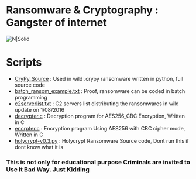 # Ransomware & Cryptography : Gangster of internet

![N|Solid](http://www.poppyits.com/_wp_generated/wpa841a18b_05_06.jpg)

# Scripts
* [CryPy_Source](https://github.com/roothaxor/Ransom/blob/master/CryPy_Source.py)	: Used in wild .crypy ransomware written in python, full source code
* [batch_ransom_example.txt](https://github.com/roothaxor/Ransom/blob/master/batch_ransom_example.txt) : Proof, ransomware can be coded in batch programming
* [c2serverlist.txt](https://github.com/roothaxor/Ransom/blob/master/c2serverlist.txt) : C2 servers list distributing the ransomwares in wild update on 1/08/2016
* [decrypter.c](https://github.com/roothaxor/Ransom/blob/master/decrypter.c) : Decryption program for AES256_CBC Encryption, Written in C
* [encrpter.c](https://github.com/roothaxor/Ransom/blob/master/encrypter.c) : Encryption program Using AES256 with CBC cipher mode, Written in C
* [holycrypt-v0.3.py](https://github.com/roothaxor/Ransom/blob/master/holycrypt-v0.3.py) : Holycrypt Ransomware Source code, Dont run this if dont know what it is

### This is not only for educational purpose Criminals are invited to Use it Bad Way. Just Kidding

